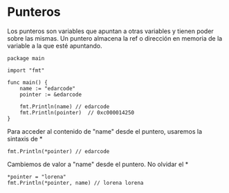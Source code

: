 # Punteros

Los punteros son variables que apuntan a otras variables y tienen poder sobre las mismas. Un puntero almacena la ref o dirección en memoria de la variable a la que esté apuntando.

```
package main

import "fmt"

func main() {
	name := "edarcode"
	pointer := &edarcode

	fmt.Println(name) // edarcode
	fmt.Println(pointer)  // 0xc000014250
}
```

Para acceder al contenido de "name" desde el puntero, usaremos la sintaxis de \*

```
fmt.Println(*pointer) // edarcode
```

Cambiemos de valor a "name" desde el puntero. No olvidar el \*

```
*pointer = "lorena"
fmt.Println(*pointer, name) // lorena lorena
```
